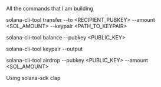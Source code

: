 All the commands that I am building

solana-cli-tool transfer --to <RECIPIENT_PUBKEY> --amount <SOL_AMOUNT> --keypair <PATH_TO_KEYPAIR>

solana-cli-tool balance --pubkey <PUBLIC_KEY>

solana-cli-tool keypair --output <PATH>

solana-cli-tool airdrop --pubkey <PUBLIC_KEY> --amount <SOL_AMOUNT>

Using 
solana-sdk
clap
